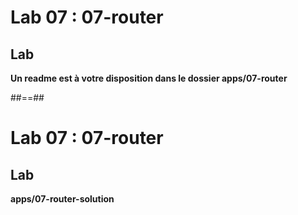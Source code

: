 <!-- .slide: class="exercice" -->
# Lab 07 : 07-router
## Lab

<b>Un readme est à votre disposition dans le dossier apps/07-router</b>
<!-- .element: class="full-center" -->

##==##

<!-- .slide: class="exercice full-center" -->
# Lab 07 : 07-router
## Lab
<b>apps/07-router-solution</b>
